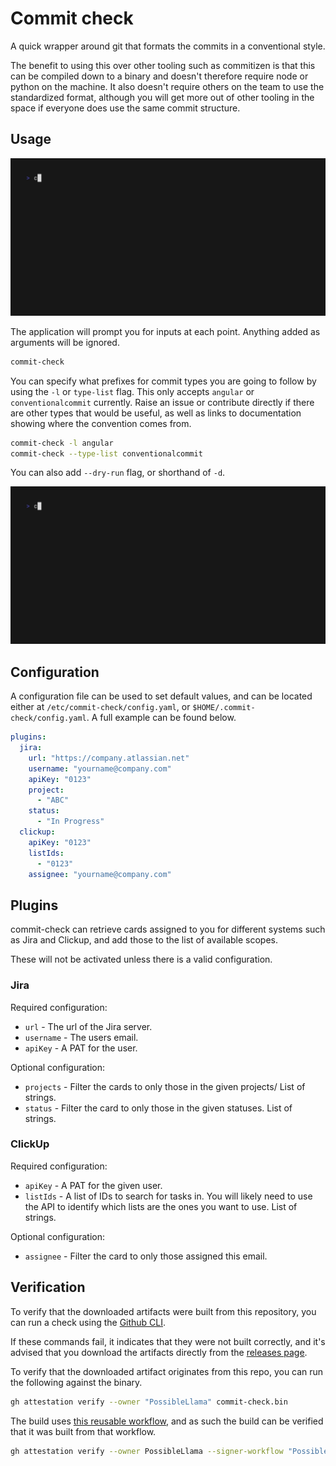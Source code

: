 # Commit check

A quick wrapper around git that formats the commits in a conventional style.

The benefit to using this over other tooling such as commitizen is that this
can be compiled down to a binary and doesn't therefore require node or python
on the machine.
It also doesn't require others on the team to use the standardized format,
although you will get more out of other tooling in the space if everyone does
use the same commit structure.

## Usage

<img alt="Example usage of commit-check" src="examples/basic.gif" width="600" />

The application will prompt you for inputs at each point.
Anything added as arguments will be ignored.

``` bash
commit-check
```

You can specify what prefixes for commit types you are going to follow by
using the `-l` or `type-list` flag.
This only accepts `angular` or `conventionalcommit` currently.
Raise an issue or contribute directly if there are other types that would be
useful, as well as links to documentation showing where the convention comes
from.

``` bash
commit-check -l angular
commit-check --type-list conventionalcommit
```

You can also add `--dry-run` flag, or shorthand of `-d`.

<img alt="Example usage of commit-check with all arguments" src="examples/dry-run.gif" width="600" />

## Configuration

A configuration file can be used to set default values, and
can be located either at `/etc/commit-check/config.yaml`, or
`$HOME/.commit-check/config.yaml`.
A full example can be found below.

```yaml
plugins:
  jira:
    url: "https://company.atlassian.net"
    username: "yourname@company.com"
    apiKey: "0123"
    project:
      - "ABC"
    status:
      - "In Progress"
  clickup:
    apiKey: "0123"
    listIds:
      - "0123"
    assignee: "yourname@company.com"
```

## Plugins

commit-check can retrieve cards assigned to you for different
systems such as Jira and Clickup, and add those to the list of
available scopes.

These will not be activated unless there is a valid configuration.

### Jira

Required configuration:
- `url` - The url of the Jira server.
- `username` - The users email.
- `apiKey` - A PAT for the user.

Optional configuration:
- `projects` - Filter the cards to only those in the given projects/
  List of strings.
- `status` - Filter the card to only those in the given statuses.
  List of strings.
 
### ClickUp

Required configuration:
- `apiKey` - A PAT for the given user.
- `listIds` - A list of IDs to search for tasks in.
  You will likely need to use the API to identify which lists are
  the ones you want to use.
  List of strings.

Optional configuration:
- `assignee` - Filter the card to only those assigned this email.

## Verification

To verify that the downloaded artifacts were built from
this repository, you can run a check using the [Github CLI](https://cli.github.com/manual/gh_attestation_verify).

If these commands fail, it indicates that they were not
built correctly, and it's advised that you download the
artifacts directly from the [releases page](https://github.com/PossibleLlama/commit-check/releases).

To verify that the downloaded artifact originates from
this repo, you can run the following against the binary.

``` bash
gh attestation verify --owner "PossibleLlama" commit-check.bin
```

The build uses [this reusable workflow](https://github.com/PossibleLlama/workflows/blob/main/.github/workflows/golang-binary.yaml),
and as such the build can be verified that it was built
from that workflow.

```bash
gh attestation verify --owner PossibleLlama --signer-workflow "PossibleLlama/workflows/.github/workflows/golang-binary.yaml" commit-check-linux-amd64.bin
```
